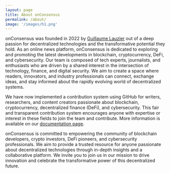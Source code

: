 ```yaml
---
layout: page
title: About onConsensus
permalink: /about/
image: '/images/h1.png'
---
```


onConsensus was founded in 2022 by [Guillaume Lauzier](https://guillaumelauzier.com) out of a deep passion for decentralized technologies and the transformative potential they hold. As an online news platform, onConsensus is dedicated to exploring and promoting the latest developments in blockchain, cryptocurrency, DeFi, and cybersecurity. Our team is composed of tech experts, journalists, and enthusiasts who are driven by a shared interest in the intersection of technology, finance, and digital security. We aim to create a space where readers, innovators, and industry professionals can connect, exchange ideas, and stay informed about the rapidly evolving world of decentralized systems.

We have now implemented a contribution system using GitHub for writers, researchers, and content creators passionate about blockchain, cryptocurrency, decentralized finance (DeFi), and cybersecurity. This fair and transparent contribution system encourages anyone with expertise or interest in these fields to join the team and contribute. More information is available on our [documentation page](https://onconsensus.com/documentation/).

onConsensus is committed to empowering the community of blockchain developers, crypto investors, DeFi pioneers, and cybersecurity professionals. We aim to provide a trusted resource for anyone passionate about decentralized technologies through in-depth insights and a collaborative platform. We invite you to join us in our mission to drive innovation and celebrate the transformative power of this decentralized future.